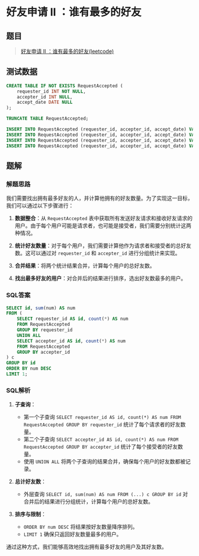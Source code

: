 # 好友申请 II ：谁有最多的好友

## 题目

> [好友申请 II ：谁有最多的好友(leetcode)](https://leetcode.cn/problems/friend-requests-ii-who-has-the-most-friends/?envType=study-plan-v2&envId=sql-free-50)

## 测试数据

```sql
CREATE TABLE IF NOT EXISTS RequestAccepted (
    requester_id INT NOT NULL,
    accepter_id INT NULL,
    accept_date DATE NULL
);

TRUNCATE TABLE RequestAccepted;

INSERT INTO RequestAccepted (requester_id, accepter_id, accept_date) VALUES (1, 2, '2016-06-03');
INSERT INTO RequestAccepted (requester_id, accepter_id, accept_date) VALUES (1, 3, '2016-06-08');
INSERT INTO RequestAccepted (requester_id, accepter_id, accept_date) VALUES (2, 3, '2016-06-08');
INSERT INTO RequestAccepted (requester_id, accepter_id, accept_date) VALUES (3, 4, '2016-06-09');
```

## 题解

### 解题思路

我们需要找出拥有最多好友的人，并计算他拥有的好友数量。为了实现这一目标，我们可以通过以下步骤进行：

1. **数据整合**：从 `RequestAccepted` 表中获取所有发送好友请求和接收好友请求的用户。由于每个用户可能是请求者，也可能是接受者，我们需要分别统计这两种情况。

2. **统计好友数量**：对于每个用户，我们需要计算他作为请求者和接受者的总好友数。这可以通过对 `requester_id` 和 `accepter_id` 进行分组统计来实现。

3. **合并结果**：将两个统计结果合并，计算每个用户的总好友数。

4. **找出最多好友的用户**：对合并后的结果进行排序，选出好友数最多的用户。

### SQL答案

```sql
SELECT id, sum(num) AS num
FROM (
	SELECT requester_id AS id, count(*) AS num
	FROM RequestAccepted
	GROUP BY requester_id
	UNION ALL
	SELECT accepter_id AS id, count(*) AS num
	FROM RequestAccepted
	GROUP BY accepter_id
) c
GROUP BY id
ORDER BY num DESC
LIMIT 1;
```

### SQL解析

1. **子查询**：
    - 第一个子查询 `SELECT requester_id AS id, count(*) AS num FROM RequestAccepted GROUP BY requester_id` 统计了每个请求者的好友数量。
    - 第二个子查询 `SELECT accepter_id AS id, count(*) AS num FROM RequestAccepted GROUP BY accepter_id` 统计了每个接受者的好友数量。
    - 使用 `UNION ALL` 将两个子查询的结果合并，确保每个用户的好友数都被记录。

2. **总计好友数**：
    - 外层查询 `SELECT id, sum(num) AS num FROM (...) c GROUP BY id` 对合并后的结果进行分组统计，计算每个用户的总好友数。

3. **排序与限制**：
    - `ORDER BY num DESC` 将结果按好友数量降序排列。
    - `LIMIT 1` 确保只返回好友数量最多的用户。

通过这种方式，我们能够高效地找出拥有最多好友的用户及其好友数。